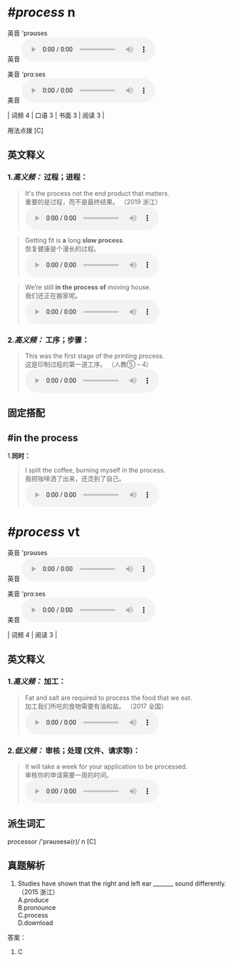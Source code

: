 # ***\#process*** n
英音 'prəʊses  
英音
<audio src="./media/process-B.aac" controls="controls"></audio>

美音 'prɑːses  
美音
<audio src="./media/process.aac" controls="controls"></audio>



| 词频 4 | 口语 3 | 书面 3 | 阅读 3 |  

用法点拨  [C]

英文释义
---
### 1.*高义频：* **过程；进程：**  

 > It's the process not the end product that matters.  
 > 重要的是过程，而不是最终结果。  （2019 浙江）  
<audio src="./media/It's the process not the end_AAC.aac" controls="controls"></audio>

 > Getting fit is **a** long **slow process**.  
 > 恢复健康是个漫长的过程。    
<audio src="./media/P340 process2.aac" controls="controls"></audio>

 > We’re still **in the process of** moving house.   
 > 我们还正在搬家呢。    
<audio src="./media/process-2.aac" controls="controls"></audio>

### 2.*高义频：* **工序；步骤：**  

 > This was the first stage of the printing process.   
 > 这是印制过程的第一道工序。  （人教⑤ – 4）  
<audio src="./media/process-3.aac" controls="controls"></audio>


固定搭配
---
## \#in the process
1.**同时：**  

 > I spilt the coffee, burning myself in the process.   
 > 我把咖啡洒了出来，还烫到了自己。    
<audio src="./media/process-4.aac" controls="controls"></audio>


# ***\#process*** vt
英音 'prəʊses  
英音
<audio src="./media/process-B.aac" controls="controls"></audio>

美音 'prɑːses  
美音
<audio src="./media/process.aac" controls="controls"></audio>



| 词频 4 | 阅读 3 |  

英文释义
---
### 1.*高义频：* **加工：**  

 > Fat and salt are required to process the food that we eat.  
 > 加工我们所吃的食物需要有油和盐。  （2017 全国）  
<audio src="./media/Fat and salt are required to process_AAC.aac" controls="controls"></audio>

### 2.*低义频：* **审核；处理 (文件、请求等)：**  

 > It will take a week for your application to be processed.   
 > 审核你的申请需要一周的时间。    
<audio src="./media/process-6.aac" controls="controls"></audio>


派生词汇
---
processor /'prəʊsesə(r)/ n [C]  

真题解析
---
1. Studies have shown that the right and left ear _______ sound differently.   （2015 浙江）  
A.produce  
B.pronounce  
C.process  
D.download  

答案：
1. C  

